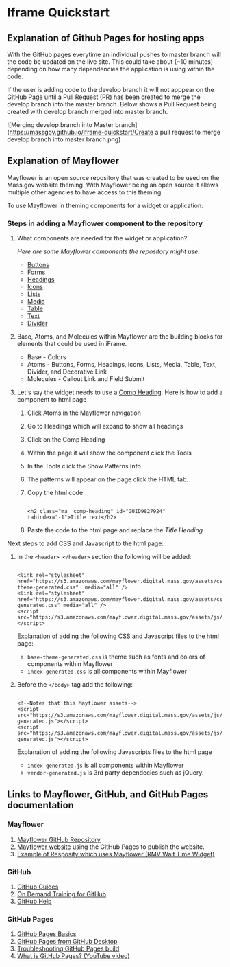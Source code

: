 # Iframe Quickstart

## Explanation of Github Pages for hosting apps
With the GitHub pages everytime an individual pushes to master branch will the code be updated on the live site. This could take about (~10 minutes) depending on how many dependencies the application is using within the code.

If the user is adding code to the develop branch it will not apppear on the GitHub Page until a Pull Request (PR) has been created to merge the develop branch into the master branch. Below shows a Pull Request being created with develop branch merged into master branch.

![Merging develop branch into Master branch](https://massgov.github.io/iframe-quickstart/Create a pull request to merge develop branch into master branch.png)

## Explanation of Mayflower
Mayflower is an open source repository that was created to be used on the Mass.gov website theming. With Mayflower being an open source it allows multiple other agencies to have access to this theming. 

To use Mayflower in theming components for a widget or application:

### Steps in adding a Mayflower component to the repository
1. What components are needed for the widget or application? 

   *Here are some Mayflower components the repository might use:*
    * [Buttons](http://mayflower.digital.mass.gov/?p=viewall-atoms-buttons) 
    * [Forms](http://mayflower.digital.mass.gov/?p=viewall-atoms-forms)
    * [Headings](http://mayflower.digital.mass.gov/?p=viewall-atoms-headings) 
    * [Icons](http://mayflower.digital.mass.gov/?p=viewall-atoms-icons)
    * [Lists](http://mayflower.digital.mass.gov/?p=viewall-atoms-lists)
    * [Media](http://mayflower.digital.mass.gov/?p=viewall-atoms-media)
    * [Table](http://mayflower.digital.mass.gov/?p=viewall-atoms-table)
    * [Text](http://mayflower.digital.mass.gov/?p=viewall-atoms-text)
    * [Divider](http://mayflower.digital.mass.gov/?p=atoms-divider)

1. Base, Atoms, and Molecules within Mayflower are the building blocks for elements that could be used in iFrame.
    * Base - Colors
    * Atoms - Buttons, Forms, Headings, Icons, Lists, Media, Table, Text, Divider, and Decorative Link
    * Molecules - Callout Link and Field Submit 

1. Let's say the widget needs to use a [Comp Heading](http://mayflower.digital.mass.gov/?p=atoms-comp-heading). Here is how to add a component to html page
   1. Click Atoms in the Mayflower navigation 
   1. Go to Headings which will expand to show all headings
   1. Click on the Comp Heading
   1. Within the page it will show the component click the Tools
   1. In the Tools click the Show Patterns Info
   1. The patterns will appear on the page click the HTML tab.
   1. Copy the html code 
      
      ``` 
      
      <h2 class="ma__comp-heading" id="GUID9827924" tabindex="-1">Title text</h2>
      
      ```
   1. Paste the code to the html page and replace the *Title Heading* 

Next steps to add CSS and Javascript to the html page:
   
 1. In the `<header> </header>` section the following will be added:
      ```
      
      <link rel="stylesheet" href="https://s3.amazonaws.com/mayflower.digital.mass.gov/assets/css/base-theme-generated.css"  media="all" />
      <link rel="stylesheet" href="https://s3.amazonaws.com/mayflower.digital.mass.gov/assets/css/index-generated.css" media="all" />
      <script src="https://s3.amazonaws.com/mayflower.digital.mass.gov/assets/js/vendor/modernizr.js"></script>

      ```
    Explanation of adding the following CSS and Javascript files to the html page:
    * `base-theme-generated.css` is theme such as fonts and colors of components within Mayflower
    * `index-generated.css` is all components within Mayflower
    
 1. Before the `</body>` tag add the following:
      ```
      
      <!--Notes that this Mayflower assets-->
      <script src="https://s3.amazonaws.com/mayflower.digital.mass.gov/assets/js/index-generated.js"></script>
      <script src="https://s3.amazonaws.com/mayflower.digital.mass.gov/assets/js/vendor-generated.js"></script>
      
      ```
      Explanation of adding the following Javascripts files to the html page 
      * `index-generated.js` is all components within Mayflower 
      * `vendor-generated.js` is 3rd party dependecies such as jQuery.
   
## Links to Mayflower, GitHub, and GitHub Pages documentation

### Mayflower
1. [Mayflower GitHub Repository](https://github.com/massgov/mayflower)
1. [Mayflower website](http://mayflower.digital.mass.gov/) using the GitHub Pages to publish the website.
1. [Example of Resposity which uses Mayflower (RMV Wait Time Widget)](https://github.com/massgov/rmvwaittime)

### GitHub
1. [GitHub Guides](https://guides.github.com/)
1. [On Demand Training for GitHub](https://services.github.com/on-demand/)
1. [GitHub Help](https://help.github.com/)

### GitHub Pages
1. [GitHub Pages Basics](https://help.github.com/categories/github-pages-basics/)
1. [GitHub Pages from GitHub Desktop](https://services.github.com/on-demand/github-desktop/)
1. [Troubleshooting GitHub Pages build](https://help.github.com/articles/troubleshooting-github-pages-builds/)
1. [What is GitHub Pages? (YouTube video)](https://youtu.be/2MsN8gpT6jY)

